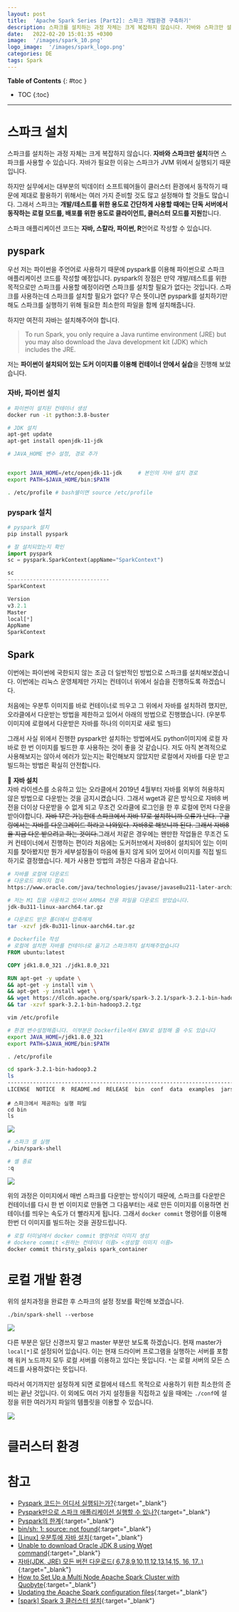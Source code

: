 ```yaml
---
layout: post
title:  'Apache Spark Series [Part2]: 스파크 개발환경 구축하기'
description: 스파크를 설치하는 과정 자체는 크게 복잡하지 않습니다. 자바와 스파크만 설치하면 스파크를 사용할 수 있습니다
date:   2022-02-20 15:01:35 +0300
image:  '/images/spark_10.png'
logo_image:  '/images/spark_logo.png'
categories: DE
tags: Spark
---
```

**Table of Contents**
{: #toc }
*  TOC
{:toc}

---

# 스파크 설치
스파크를 설치하는 과정 자체는 크게 복잡하지 않습니다. **자바와 스파크만 설치**하면 스파크를 사용할 수 있습니다. 자바가 필요한 이유는 스파크가 JVM 위에서 실행되기 때문입니다.  

하지만 실무에서는 대부분의 빅데이터 소프트웨어들이 클러스터 환경에서 동작하기 때문에 제대로 활용하기 위해서는 여러 가지 준비할 것도 많고 설정해야 할 것들도 많습니다. 그래서 스파크는 **개발/테스트를 위한 용도로 간단하게 사용할 때에는 단독 서버에서 동작하는 로컬 모드를, 배포를 위한 용도로 클라이언트, 클러스터 모드를 지원**합니다.  

스파크 애플리케이션 코드는 **자바, 스칼라, 파이썬, R**언어로 작성할 수 있습니다.  

## pyspark
우선 저는 파이썬을 주언어로 사용하기 때문에 pyspark를 이용해 파이썬으로 스파크 애플리케이션 코드를 작성할 예정입니다. pyspark의 장점은 만약 개발/테스트를 위한 목적으로만 스파크를 사용할 예정이라면 스파크를 설치할 필요가 없다는 것입니다. 스파크를 사용하는데 스파크를 설치할 필요가 없다? 무슨 뜻이냐면 pyspark를 설치하기만 해도 스파크를 실행하기 위해 필요한 최소한의 파일을 함께 설치해줍니다.  

하지만 여전히 자바는 설치해주어야 합니다.  

> To run Spark, you only require a Java runtime environment (JRE) but you may also download the Java development kit (JDK) which includes the JRE.  

저는 **파이썬이 설치되어 있는 도커 이미지를 이용해 컨테이너 안에서 실습**을 진행해 보았습니다.  


### 자바, 파이썬 설치
```sh
# 파이썬이 설치된 컨테이너 생성
docker run -it python:3.8-buster
```

```sh
# JDK 설치
apt-get update
apt-get install openjdk-11-jdk
```

```sh
# JAVA_HOME 변수 설정, 경로 추가


export JAVA_HOME=/etc/openjdk-11-jdk     # 본인의 자바 설치 경로
export PATH=$JAVA_HOME/bin:$PATH

. /etc/profile # bash쉘이면 source /etc/profile
```
### pyspark 설치
```sh
# pyspark 설치
pip install pyspark
```

```py
# 잘 설치되었는지 확인
import pyspark
sc = pyspark.SparkContext(appName="SparkContext")

sc
--------------------------------
SparkContext

Version
v3.2.1
Master
local[*]
AppName
SparkContext
```  

## Spark
이번에는 파이썬에 국한되지 않는 조금 더 일반적인 방법으로 스파크를 설치해보겠습니다. 이번에는 리눅스 운영체제만 가지는 컨테이너 위에서 실습을 진행하도록 하겠습니다.  

처음에는 우분투 이미지를 바로 컨테이너로 띄우고 그 위에서 자바를 설치하려 했지만, 오라클에서 다운받는 방법을 제한하고 있어서 아래의 방법으로 진행했습니다. (우분투 이미지에 로컬에서 다운받은 자바를 하나의 이미지로 새로 빌드)  

그래서 사실 위에서 진행한 pyspark만 설치하는 방법에서도 python이미지에 로컬 자바로 한 번 이미지를 빌드한 후 사용하는 것이 좋을 것 같습니다. 저도 아직 본격적으로 사용해보지는 않아서 에러가 있는지는 확인해보지 않았지만 로컬에서 자바를 다운 받고 빌드하는 방법은 확실히 안전합니다.  

🦊 **자바 설치**  
자바 라이센스를 소유하고 있는 오라클에서 2019년 4월부터 자바를 외부의 허용하지 않은 방법으로 다운받는 것을 금지시켰습니다. 그래서 wget과 같은 방식으로 자바8 버전을 더이상 다운받을 수 없게 되고 무조건 오라클에 로그인을 한 후 로컬에 먼저 다운을 받아야합니다. ~~자바 17은 가능한데 스파크에서 자바 17로 설치하니까 오류가 난다. 구글링에서는 자바를 다운그레이드 하라고 나와있다. 자바8로 해보니까 된다. 그래서 자바8을 지금 다운 받으려고 하는 것이다.~~그래서 저같은 경우에는 왠만한 작업들은 무조건 도커 컨테이너에서 진행하는 편이라 처음에는 도커허브에서 자바8이 설치되어 있는 이미지를 찾아봤지만 뭔가 세부설정들이 마음에 들지 않게 되어 있어서 이미지를 직접 빌드하기로 결정했습니다. 제가 사용한 방법의 과정은 다음과 같습니다.  

```sh
# 자바를 로컬에 다운로드
# 다운로드 페이지 접속
https://www.oracle.com/java/technologies/javase/javase8u211-later-archive-downloads.html

# 저는 M1 칩을 사용하고 있어서 ARM64 전용 파일을 다운로드 받았습니다.
jdk-8u311-linux-aarch64.tar.gz

# 다운로드 받은 폴더에서 압축해제
tar -xzvf jdk-8u311-linux-aarch64.tar.gz
```
```Dockerfile
# Dockerfile 작성
# 로컬에 설치한 자바를 컨테이너로 옮기고 스파크까지 설치해주었습니다
FROM ubuntu:latest

COPY jdk1.8.0_321 ./jdk1.8.0_321

RUN apt-get -y update \
&& apt-get -y install vim \
&& apt-get -y install wget \
&& wget https://dlcdn.apache.org/spark/spark-3.2.1/spark-3.2.1-bin-hadoop3.2.tgz \
&& tar -xzvf spark-3.2.1-bin-hadoop3.2.tgz
```

```sh
vim /etc/profile

# 환경 변수설정해줍니다. 이부분은 Dockerfile에서 ENV로 설정해 줄 수도 있습니다
export JAVA_HOME=/jdk1.8.0_321
export PATH=$JAVA_HOME/bin:$PATH

. /etc/profile
```


```sh
cd spark-3.2.1-bin-hadoop3.2
ls
--------------------------------------------------------------------------------------------------------------
LICENSE  NOTICE  R  README.md  RELEASE  bin  conf  data  examples  jars  kubernetes  licenses  python  sbin  yarn
```

```
# 스파크에서 제공하는 실행 파일
cd bin
ls
```

![](../images/../../images/spark_9.png) 

```sh
# 스파크 셸 실행
./bin/spark-shell

# 셸 종료
:q
```  

![](../images/../../images/spark_8.png)  


위의 과정은 이미지에서 매번 스파크를 다운받는 방식이기 때문에, 스파크를 다운받은 컨테이너를 다시 한 번 이미지로 만들면 그 다음부터는 새로 만든 이미지를 이용하면 컨테이너를 띄우는 속도가 더 빨라지게 됩니다. 그래서 `docker commit` 명령어를 이용해 한번 더 이미지를 빌드하는 것을 권장드립니다.  


```sh
# 로컬 터미널에서 docker commit 명령어로 이미지 생성
# dockere commit <원하는 컨테이너 이름> <생성할 이미지 이름>
docker commit thirsty_galois spark_container
```

# 로컬 개발 환경
위의 설치과정을 완료한 후 스파크의 설정 정보를 확인해 보겠습니다.  

```
./bin/spark-shell --verbose
```

![](../images/../../images/spark_11.png)  

다른 부분은 일단 신경쓰지 말고 master 부분만 보도록 하겠습니다. 현재 master가 `local[*]`로 설정되어 있습니다. 이는 현재 드라이버 프로그램을 실행하는 서버를 포함해 워커 노드까지 모두 로컬 서버를 이용하고 있다는 뜻입니다. `*`는 로컬 서버의 모든 스레드를 사용하겠다는 뜻입니다.  

따라서 여기까지만 설정하게 되면 로컬에서 테스트 목적으로 사용하기 위한 최소한의 준비는 끝난 것입니다. 이 외에도 여러 가지 설정들을 직접하고 싶을 때에는 `./conf`에 설정을 위한 여러가지 파일의 템플릿을 이용할 수 있습니다.  

![](../images/../../images/spark_12.png)  

# 클러스터 환경


# 참고  
- [Pyspark 코드는 어디서 실행되는가?](https://stackoverflow.com/questions/61816236/does-pyspark-code-run-in-jvm-or-python-subprocess){:target="_blank"}  
- [Pyspark만으로 스파크 애플리케이션 실행할 수 있나?](https://stackoverflow.com/questions/51728177/can-pyspark-work-without-spark){:target="_blank"}
- [Pyspark의 한계](https://stackoverflow.com/questions/58479357/pyspark-from-spark-installation-vs-pyspark-python-package){:target="_blank"}
- [bin/sh: 1: source: not found](https://askubuntu.com/questions/1363992/bin-sh-1-source-not-found){:target="_blank"}
- [[Linux] 우분투에 자바 설치](https://unit-15.tistory.com/114?category=521121#recentComments){:target="_blank"}
- [Unable to download Oracle JDK 8 using Wget command](https://superuser.com/questions/1466580/unable-to-download-oracle-jdk-8-using-wget-command){:target="_blank"}
- [자바(JDK, JRE) 모든 버전 다운로드( 6,7,8,9,10,11,12,13,14,15, 16, 17..)](https://nhj12311.tistory.com/37){:target="_blank"}
- [How to Set Up a Multi Node Apache Spark Cluster with Quobyte](https://www.quobyte.com/enterprise-analytics/howto-spark-quobyte-multinode){:target="_blank"}
- [Updating the Apache Spark configuration files](https://www.ibm.com/docs/en/zpfas/1.1.0?topic=structure-updating-apache-spark-configuration-files){:target="_blank"}
- [[spark] Spark 3 클러스터 설치](https://velog.io/@somnode/spark-cluster-install){:target="_blank"}